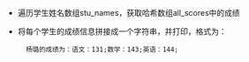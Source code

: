- 遍历学生姓名数组stu\_names，获取哈希数组all\_scores中的成绩
- 将每个学生的成绩信息拼接成一个字符串，并打印，格式为：

        杨璐的成绩为：语文：131;数学：143;英语：144;